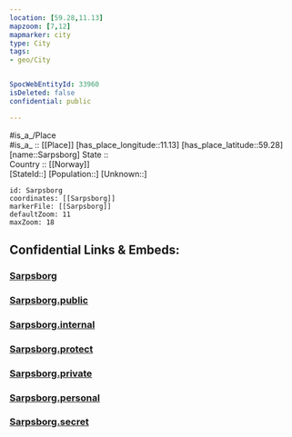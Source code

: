 ```yaml
---
location: [59.28,11.13] 
mapzoom: [7,12] 
mapmarker: city 
type: City
tags:
- geo/City


SpocWebEntityId: 33960
isDeleted: false
confidential: public

---
```

#is_a_/Place  
#is_a_ :: [[Place]] 
[has_place_longitude::11.13] 
[has_place_latitude::59.28] 
[name::Sarpsborg] 
State ::  
Country :: [[Norway]]  
[StateId::] 
[Population::] 
[Unknown::] 


```leaflet
id: Sarpsborg
coordinates: [[Sarpsborg]] 
markerFile: [[Sarpsborg]] 
defaultZoom: 11 
maxZoom: 18
```


## Confidential Links & Embeds: 

### [Sarpsborg](/_Standards/Earth/Continent/Europe/Europe~North/Norway/Counties~Norway/Østfold/City/Sarpsborg.md) 

### [Sarpsborg.public](/_public/Earth/Continent/Europe/Europe~North/Norway/Counties~Norway/Østfold/City/Sarpsborg.public.md) 

### [Sarpsborg.internal](/_internal/Earth/Continent/Europe/Europe~North/Norway/Counties~Norway/Østfold/City/Sarpsborg.internal.md) 

### [Sarpsborg.protect](/_protect/Earth/Continent/Europe/Europe~North/Norway/Counties~Norway/Østfold/City/Sarpsborg.protect.md) 

### [Sarpsborg.private](/_private/Earth/Continent/Europe/Europe~North/Norway/Counties~Norway/Østfold/City/Sarpsborg.private.md) 

### [Sarpsborg.personal](/_personal/Earth/Continent/Europe/Europe~North/Norway/Counties~Norway/Østfold/City/Sarpsborg.personal.md) 

### [Sarpsborg.secret](/_secret/Earth/Continent/Europe/Europe~North/Norway/Counties~Norway/Østfold/City/Sarpsborg.secret.md)

